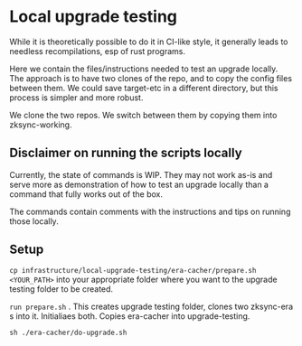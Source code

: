 # Local upgrade testing

While it is theoretically possible to do it in CI-like style, it generally leads to needless recompilations, esp of rust
programs.

Here we contain the files/instructions needed to test an upgrade locally. The approach is to have two clones of the
repo, and to copy the config files between them. We could save target-etc in a different directory, but this process is
simpler and more robust.

We clone the two repos. We switch between them by copying them into zksync-working.

## Disclaimer on running the scripts locally

Currently, the state of commands is WIP. They may not work as-is and serve more as demonstration of how to test an
upgrade locally than a command that fully works out of the box.

The commands contain comments with the instructions and tips on running those locally.

## Setup

`cp infrastructure/local-upgrade-testing/era-cacher/prepare.sh <YOUR_PATH>` into your appropriate folder where you want
to the upgrade testing folder to be created.

`run prepare.sh` . This creates upgrade testing folder, clones two zksync-era s into it. Initialiaes both. Copies
era-cacher into upgrade-testing.

`sh ./era-cacher/do-upgrade.sh`

